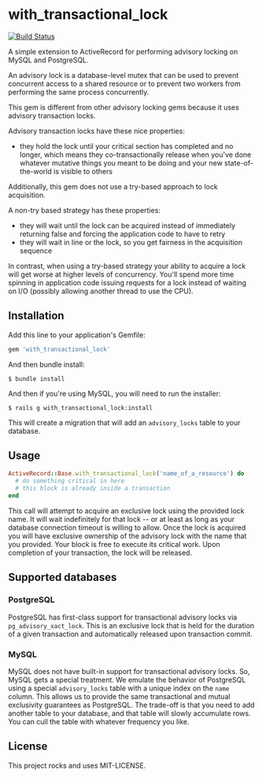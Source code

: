 # with_transactional_lock

[![Build Status](https://travis-ci.com/Betterment/with_transactional_lock.svg?token=6b6DErRMUHX47kEoBZ3t&branch=master)](https://travis-ci.com/Betterment/with_transactional_lock)

A simple extension to ActiveRecord for performing advisory locking on
MySQL and PostgreSQL.

An advisory lock is a database-level mutex that can be used to prevent
concurrent access to a shared resource or to prevent two workers from
performing the same process concurrently.

This gem is different from other advisory locking gems because it
uses advisory transaction locks.

Advisory transaction locks have these nice properties:

* they hold the lock until your critical section has completed and no
  longer, which means they co-transactionally release when you've done
  whatever mutative things you meant to be doing and your new
  state-of-the-world is visible to others

Additionally, this gem does not use a try-based approach to lock
acquisition.

A non-try based strategy has these properties:

* they will wait until the lock can be acquired instead of immediately
  returning false and forcing the application code to have to retry
* they will wait in line or the lock, so you get fairness in the
  acquisition sequence

In contrast, when using a try-based strategy your ability to acquire 
a lock will get worse at higher levels of concurrency. You'll spend 
more time spinning in application code issuing requests for a lock
instead of waiting on I/O (possibly allowing another thread to use the
CPU).

## Installation

Add this line to your application's Gemfile:

``` ruby
gem 'with_transactional_lock'
```

And then bundle install:

```
$ bundle install
```

And then if you're using MySQL, you will need to run the installer:

```
$ rails g with_transactional_lock:install
```

This will create a migration that will add an `advisory_locks` table to 
your database.

## Usage

```ruby
ActiveRecord::Base.with_transactional_lock('name_of_a_resource') do
  # do something critical in here
  # this block is already inside a transaction
end
```

This call will attempt to acquire an exclusive lock using the provided 
lock name. It will wait indefinitely for that lock -- or at least as
long as your database connection timeout is willing to allow. Once the
lock is acquired you will have exclusive ownership of the advisory lock
with the name that you provided. Your block is free to execute its
critical work. Upon completion of your transaction, the lock will be 
released.

## Supported databases

### PostgreSQL

PostgreSQL has first-class support for transactional advisory locks via
`pg_advisory_xact_lock`. This is an exclusive lock that is held for the
duration of a given transaction and automatically released upon
transaction commit.

### MySQL

MySQL does not have built-in support for transactional advisory locks.
So, MySQL gets a special treatment. We emulate the behavior of PostgreSQL
using a special `advisory_locks` table with a unique index on the `name`
column. This allows us to provide the same transactional and mutual
exclusivity guarantees as PostgreSQL. The trade-off is that you need to
add another table to your database, and that table will slowly
accumulate rows. You can cull the table with whatever frequency you
like.

## License

This project rocks and uses MIT-LICENSE.
